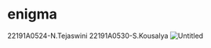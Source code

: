 # enigma
22191A0524-N.Tejaswini
22191A0530-S.Kousalya
![Untitled](https://github.com/Kousalyasounu/enigma/assets/129211062/491dba68-7ecc-4133-85eb-7db5037bac5d)

